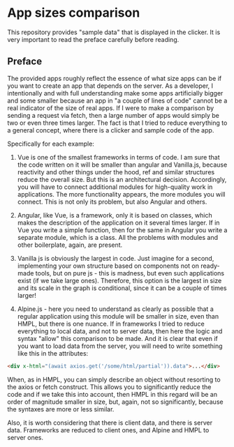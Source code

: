 # App sizes comparison

This repository provides "sample data" that is displayed in the clicker. It is very important to read the preface carefully before reading.

## Preface

The provided apps roughly reflect the essence of what size apps can be if you want to create an app that depends on the server. As a developer, I intentionally and with full understanding make some apps artificially bigger and some smaller because an app in "a couple of lines of code" cannot be a real indicator of the size of real apps. If I were to make a comparison by sending a request via fetch, then a large number of apps would simply be two or even three times larger. The fact is that I tried to reduce everything to a general concept, where there is a clicker and sample code of the app.

Specifically for each example:

1. Vue is one of the smallest frameworks in terms of code. I am sure that the code written on it will be smaller than angular and Vanilla.js, because reactivity and other things under the hood, ref and similar structures reduce the overall size. But this is an architectural decision. Accordingly, you will have to connect additional modules for high-quality work in applications. The more functionality appears, the more modules you will connect. This is not only its problem, but also Angular and others.

2. Angular, like Vue, is a framework, only it is based on classes, which makes the description of the application on it several times larger. If in Vue you write a simple function, then for the same in Angular you write a separate module, which is a class. All the problems with modules and other boilerplate, again, are present.

3. Vanilla js is obviously the largest in code. Just imagine for a second, implementing your own structure based on components not on ready-made tools, but on pure js - this is madness, but even such applications exist (if we take large ones). Therefore, this option is the largest in size and its scale in the graph is conditional, since it can be a couple of times larger!

4. Alpine.js - here you need to understand as clearly as possible that a regular application using this module will be smaller in size, even than HMPL, but there is one nuance. If in frameworks I tried to reduce everything to local data, and not to server data, then here the logic and syntax "allow" this comparison to be made. And it is clear that even if you want to load data from the server, you will need to write something like this in the attributes:

```html
<div x-html="(await axios.get('/some/html/partial')).data">...</div>
```

When, as in HMPL, you can simply describe an object without resorting to the axios or fetch construct. This allows you to significantly reduce the code and if we take this into account, then HMPL in this regard will be an order of magnitude smaller in size, but, again, not so significantly, because the syntaxes are more or less similar.

Also, it is worth considering that there is client data, and there is server data. Frameworks are reduced to client ones, and Alpine and HMPL to server ones.
